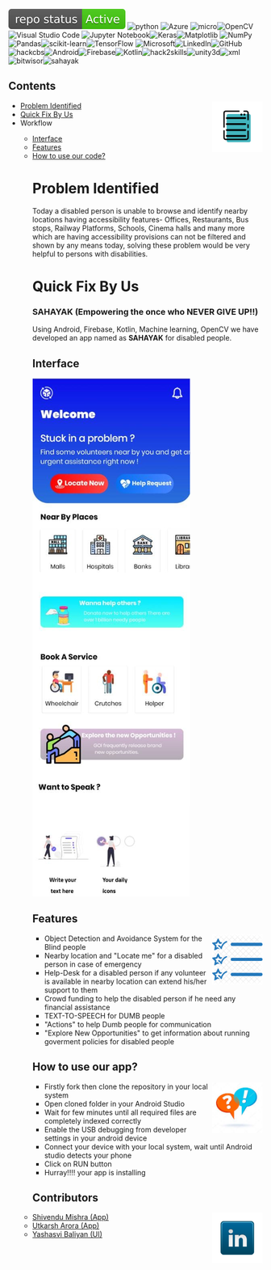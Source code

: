 ![image](https://github.com/Shailly0502/Tech-Diwane/blob/5e9464e1145fa5ce5c6af266c36b0efb3198d7fa/activestatus.svg) ![python](https://img.shields.io/badge/python-3670A0?style=for-the-badge&logo=python&logoColor=ffdd54) ![Azure](https://img.shields.io/badge/azure-%230072C6.svg?style=for-the-badge&logo=microsoftazure&logoColor=white) ![micro](https://img.shields.io/badge/Microsoft_Learn-258ffa?style=for-the-badge&logo=microsoft&logoColor=white)![OpenCV](https://img.shields.io/badge/opencv-%23white.svg?style=for-the-badge&logo=opencv&logoColor=white) ![Visual Studio Code](https://img.shields.io/badge/Visual%20Studio%20Code-0078d7.svg?style=for-the-badge&logo=visual-studio-code&logoColor=white) ![Jupyter Notebook](https://img.shields.io/badge/jupyter-%23FA0F00.svg?style=for-the-badge&logo=jupyter&logoColor=white)![Keras](https://img.shields.io/badge/Keras-%23D00000.svg?style=for-the-badge&logo=Keras&logoColor=white)![Matplotlib](https://img.shields.io/badge/Matplotlib-%23ffffff.svg?style=for-the-badge&logo=Matplotlib&logoColor=black) ![NumPy](https://img.shields.io/badge/numpy-%23013243.svg?style=for-the-badge&logo=numpy&logoColor=white) ![Pandas](https://img.shields.io/badge/pandas-%23150458.svg?style=for-the-badge&logo=pandas&logoColor=white)![scikit-learn](https://img.shields.io/badge/scikit--learn-%23F7931E.svg?style=for-the-badge&logo=scikit-learn&logoColor=white)![TensorFlow](https://img.shields.io/badge/TensorFlow-%23FF6F00.svg?style=for-the-badge&logo=TensorFlow&logoColor=white) ![Microsoft](https://img.shields.io/badge/Microsoft-0078D4?style=for-the-badge&logo=microsoft&logoColor=white)![LinkedIn](https://img.shields.io/badge/linkedin-%230077B5.svg?style=for-the-badge&logo=linkedin&logoColor=white)![GitHub](https://img.shields.io/badge/github-%23121011.svg?style=for-the-badge&logo=github&logoColor=white) ![hackcbs](https://img.shields.io/badge/hackcbs-hackathon-blue)![Android](https://img.shields.io/badge/Android-3DDC84?style=for-the-badge&logo=android&logoColor=white)![Firebase](https://img.shields.io/badge/Firebase-039BE5?style=for-the-badge&logo=Firebase&logoColor=white)![Kotlin](https://img.shields.io/badge/kotlin-%237F52FF.svg?style=for-the-badge&logo=kotlin&logoColor=white)![hack2skills](https://img.shields.io/badge/hack2skills-platform-lightgreen)![unity3d](https://img.shields.io/badge/unity3d-game%20engine-white)![xml](https://img.shields.io/badge/xml-markup%20language-orange)![bitwisor](https://img.shields.io/badge/bitwisor-Team%20name-Blue)![sahayak](https://img.shields.io/badge/sahayak-project%20name-red)


## Contents

<img align="right" width="100" height="100" src="https://github.com/Shailly0502/Tech-Diwane/blob/c782ca5a86027019f1d2ae484e0fdac4afe6c1e3/content.webp">  
<ul>  
   <li> <a href="#11"> Problem Identified </a> </li>
   <li> <a href="#12"> Quick Fix By Us </a> </li>
<!--    <li> <a href="#1"> Demo Vedio </a> </li -->
   <li>  Workflow </li>
   <ul>
      <li> <a href="#1"> Interface </li>
   <li> <a href="#8"> Features </a> </li>
   <li> <a href="#9"> How to use our code? </a> </li>

   
# Problem Identified <a id="11">
   
Today a disabled person is unable to browse and identify nearby locations having accessibility features- Offices, Restaurants, Bus stops, Railway Platforms, Schools, Cinema halls and many more which are having accessibility provisions can not be filtered and shown by any means today, solving these problem would be very helpful to persons with disabilities.

</a>

# Quick Fix By Us <a id="12">
### SAHAYAK (Empowering the once who NEVER GIVE UP!!)
 Using Android, Firebase, Kotlin, Machine learning, OpenCV we have developed an app named as **SAHAYAK** for disabled people. 
</a>

## Interface <a id="1"> 
 ![interface](https://github.com/Utkarsh-Arora-007/Covid-19-Tracker/blob/93ca1ab7f532f9e4b0f9968db154cdb00368e44f/Sahayak%20Interface/Interface%20Screenshots.jpg)
   
</a>

   
## Features <a id="8">

   <img align="right" width="100" height="100" src="https://github.com/Shailly0502/Tech-Diwane/blob/c782ca5a86027019f1d2ae484e0fdac4afe6c1e3/features.webp">  
   <ul> <li> Object Detection and Avoidance System for the Blind people</li>
   <li>  Nearby location and "Locate me" for a disabled person in case of emergency</li>
      <li> Help-Desk for a disabled person if any volunteer is available in nearby location can extend his/her support to them</li>
<li> Crowd funding to help the disabled person if he need any financial assistance</li>
      <li> TEXT-TO-SPEECH for DUMB people </li>
<li> "Actions" to help Dumb people for communication </li>
      <li> "Explore New Opportunities" to get information about running goverment policies for disabled people </li>
   </ul> 
  </a>

## How to use our app? <a id="9">

   <img align="right" width="100" height="100" src="https://github.com/Shailly0502/Tech-Diwane/blob/c782ca5a86027019f1d2ae484e0fdac4afe6c1e3/howtousecode.jpg"> 
   <ul> 
      <li>Firstly fork then clone the repository in your local system</li>
      <li>Open cloned folder in your Android Studio</li>
      <li>Wait for few minutes until all required files are completely indexed correctly</li>
      <li>Enable the USB debugging from developer settings in your android device</li>
      <li>Connect your device with your local system, wait until Android studio detects your phone</li>
      <li>Click on RUN button</li>
      <li>Hurray!!!! your app is installing</li>
      </ul>
</a>

## Contributors <a id="10">
   
<img align="right" width="100" height="100" src="https://github.com/Shailly0502/Tech-Diwane/blob/9b23c66cb98e04a8d3a638c03d22e528b8e38399/li.png">   
     <li> <a href ="https://www.linkedin.com/in/shivendu-mishra-94ba36200"> Shivendu Mishra (App)</a> </li> 
      <li> <a href="https://www.linkedin.com/in/utkarsh-arora-1a8890201"> Utkarsh Arora (App)</li>
      <li> <a href="https://www.linkedin.com/in/yashasvi-baliyan-947bb9206/"> Yashasvi Baliyan (UI)</li>
   </ul>
  </a>

